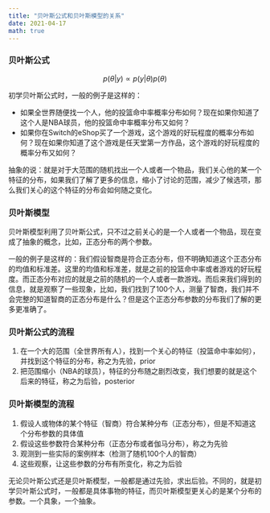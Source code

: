 ```yaml
---
title: "贝叶斯公式和贝叶斯模型的关系"
date: 2021-04-17
math: true
---
```


### 贝叶斯公式

$$p(\theta | y) \propto p(y | \theta)p(\theta)$$

初学贝叶斯公式时，一般的例子是这样的：

- 如果全世界随便找一个人，他的投篮命中率概率分布如何？现在如果你知道了这个人是NBA球员，他的投篮命中率概率分布又如何？
- 如果你在Switch的eShop买了一个游戏，这个游戏的好玩程度的概率分布如何？现在如果你知道了这个游戏是任天堂第一方作品，这个游戏的好玩程度的概率分布又如何？

抽象的说：就是对于大范围的随机找出一个人或者一个物品，我们关心他的某一个特征的分布，如果我们了解了更多的信息，缩小了讨论的范围，减少了候选项，那么我们关心的这个特征的分布会如何随之变化。

### 贝叶斯模型

贝叶斯模型利用了贝叶斯公式，只不过之前关心的是一个人或者一个物品，现在变成了抽象的概念，比如，正态分布的两个参数。

一般的例子是这样的：我们假设智商是符合正态分布，但不明确知道这个正态分布的均值和标准差。这里的均值和标准差，就是之前的投篮命中率或者游戏的好玩程度。而正态分布对应的就是之前的随机的一个人或者一款游戏。而后来我们得到的信息，就是观察了一些现象，比如，我们找到了100个人，测量了智商，我们并不会完整的知道智商的正态分布是什么？但是这个正态分布参数的分布我们了解的更多更准确了。

### 贝叶斯公式的流程

1. 在一个大的范围（全世界所有人），找到一个关心的特征（投篮命中率如何），并找到这个特征的分布，称之为先验，prior
1. 把范围缩小（NBA的球员），特征的分布随之剧烈改变，我们想要的就是这个后来的特征，称之为后验，posterior

### 贝叶斯模型的流程

1. 假设人或物体的某个特征（智商）符合某种分布（正态分布），但是不知道这个分布参数的具体值
1. 假设这些参数符合某种分布（正态分布或者伽马分布），称之为先验
1. 观测到一些实际的案例样本（检测了随机100个人的智商）
1. 这些观察，让这些参数的分布有所变化，称之为后验

无论贝叶斯公式还是贝叶斯模型，一般都是通过先验，求出后验。不同的，就是初学贝叶斯公式时，一般都是具体事物的特征，而贝叶斯模型更关心的是某个分布的参数。一个具象，一个抽象。